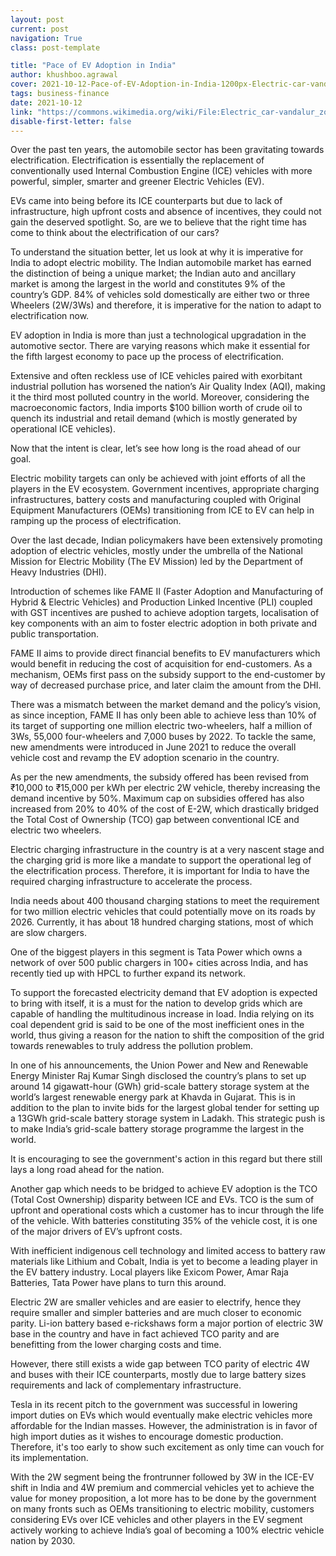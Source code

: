 ```yaml
---
layout: post
current: post
navigation: True
class: post-template

title: "Pace of EV Adoption in India"
author: khushboo.agrawal
cover: 2021-10-12-Pace-of-EV-Adoption-in-India-1200px-Electric-car-vandalur-zoo-Tamil-Nadu99.jfif
tags: business-finance
date: 2021-10-12
link: "https://commons.wikimedia.org/wiki/File:Electric_car-vandalur_zoo-Tamil_Nadu99.JPG"
disable-first-letter: false
---
```

<p>Over the past ten years, the automobile sector has been gravitating towards electrification. Electrification is essentially the replacement of conventionally used Internal Combustion Engine (ICE) vehicles with more powerful, simpler, smarter and greener Electric Vehicles (EV).&nbsp;</p><p>EVs came into being before its ICE counterparts but due to lack of infrastructure, high upfront costs and absence of incentives, they could not gain the deserved spotlight. So, are we to believe that the right time has come to think about the electrification of our cars?&nbsp;</p><p>To understand the situation better, let us look at why it is imperative for India to adopt electric mobility. The Indian automobile market has earned the distinction of being a unique market; the Indian auto and ancillary market is among the largest in the world and constitutes 9% of the country’s GDP. 84% of vehicles sold domestically are either two or three Wheelers (2W/3Ws) and therefore, it is imperative for the nation to adapt to electrification now.&nbsp;</p><p>EV adoption in India is more than just a technological upgradation in the automotive sector. There are varying reasons which make it essential for the fifth largest economy to pace up the process of electrification.&nbsp;</p><p>Extensive and often reckless use of ICE vehicles paired with exorbitant industrial pollution has worsened the nation’s Air Quality Index (AQI), making it the third most polluted country in the world. Moreover, considering the macroeconomic factors, India imports $100 billion worth of crude oil to quench its industrial and retail demand (which is mostly generated by operational ICE vehicles).&nbsp;</p><p>Now that the intent is clear, let’s see how long is the road ahead of our goal.&nbsp;</p><p>Electric mobility targets can only be achieved with joint efforts of all the players in the EV ecosystem. Government incentives, appropriate charging infrastructures, battery costs and manufacturing coupled with Original Equipment Manufacturers (OEMs) transitioning from ICE to EV can help in&nbsp; ramping up the process of electrification.</p><p>Over the last decade, Indian policymakers have been extensively promoting adoption of electric vehicles, mostly under the umbrella of the National Mission for Electric Mobility (The EV Mission) led by the Department of Heavy Industries (DHI).&nbsp;</p><p>Introduction of schemes like FAME II (Faster Adoption and Manufacturing of Hybrid &amp; Electric Vehicles) and Production Linked Incentive (PLI) coupled with GST incentives are pushed to achieve adoption targets, localisation of key components with an aim to foster electric adoption in both private and public transportation.&nbsp;</p><p>FAME II aims to provide direct financial benefits to EV manufacturers which would benefit in reducing the cost of acquisition for end-customers. As a mechanism, OEMs first pass on the subsidy support to the end-customer by way of decreased purchase price, and later claim the amount from the DHI.&nbsp;</p><p>There was a mismatch between the market demand and the policy’s vision, as since inception, FAME II has only been able to achieve less than 10% of its target of supporting one million electric two-wheelers, half a million of 3Ws, 55,000 four-wheelers and 7,000 buses by 2022. To tackle the same, new amendments were introduced in June 2021 to reduce the overall vehicle cost and revamp the EV adoption scenario in the country.</p><p>As per the new amendments, the subsidy offered has been revised from ₹10,000 to ₹15,000 per kWh per electric 2W vehicle, thereby increasing the demand incentive by 50%. Maximum cap on subsidies offered has also increased from 20% to 40% of the cost of E-2W, which drastically bridged the Total Cost of Ownership (TCO) gap between conventional ICE and electric two wheelers.&nbsp;</p><p>Electric charging infrastructure in the country is at a very nascent stage and the charging grid is more like a mandate to support the operational leg of the electrification process. Therefore, it is important for India to have the required charging infrastructure to accelerate the process.&nbsp;</p><p>India needs about 400 thousand charging stations to meet the requirement for two million&nbsp;electric vehicles&nbsp;that could potentially move on its roads by 2026. Currently, it has about 18 hundred charging stations, most of which are slow chargers.&nbsp;</p><p>One of the biggest players in this segment is Tata Power which owns a network of over 500 public chargers in 100+ cities across India, and has recently tied up with HPCL to further expand its network.&nbsp;&nbsp;</p><p>To support the forecasted electricity demand that EV adoption is expected to bring with itself, it is a must for the nation to develop grids which are capable of handling the multitudinous increase in load. India relying on its coal dependent grid is said to be one of the most inefficient ones in the world, thus giving a reason for the nation to shift the composition of the grid towards renewables to truly address the pollution problem.&nbsp;</p><p>In one of his announcements, the Union Power and New and Renewable Energy Minister Raj Kumar Singh disclosed the country’s plans to set up around 14 gigawatt-hour (GWh) grid-scale battery storage system at the world’s largest renewable energy park at Khavda in Gujarat. This is in addition to the plan to invite bids for the largest global tender for setting up a 13GWh grid-scale battery storage system in Ladakh. This strategic push is to make India’s grid-scale battery storage programme the largest in the world.</p><p>It is encouraging to see the government's action in this regard but there still lays a long road ahead for the nation.&nbsp;</p><p>Another gap which needs to be bridged to achieve EV adoption is the TCO (Total Cost Ownership) disparity between ICE and EVs. TCO is the sum of upfront and operational costs which a customer has to incur through the life of the vehicle. With batteries constituting 35% of the vehicle cost, it is one of the major drivers of EV’s upfront costs.&nbsp;</p><p>With inefficient indigenous cell technology and limited access to battery raw materials like Lithium and Cobalt, India is yet to become a leading player in the EV battery industry. Local players like Exicom Power, Amar Raja Batteries, Tata Power have plans to turn this around.&nbsp;</p><p>Electric 2W are smaller vehicles and are easier to electrify, hence they require smaller and simpler batteries and are much closer to economic parity. Li-ion battery based e-rickshaws form a major portion of electric 3W base in the country and have in fact achieved TCO parity and are benefitting from the lower charging costs and time.&nbsp;</p><p>However, there still exists a wide gap between TCO parity of electric 4W and buses with their ICE counterparts, mostly due to large battery sizes requirements and lack of complementary infrastructure.&nbsp;</p><p>Tesla in its recent pitch to the government was successful in lowering import duties on EVs which would eventually make electric vehicles more affordable for the Indian masses. However, the administration is in favor of high import duties as it wishes to encourage domestic production. Therefore, it's too early to show such excitement as only time can vouch for its implementation.&nbsp;</p><p>With the 2W segment being the frontrunner followed by 3W in the ICE-EV shift in India and 4W premium and commercial vehicles yet to achieve the value for money proposition, a lot more has to be done by the government on many fronts such as OEMs transitioning to electric mobility, customers considering EVs over ICE vehicles and other players in the EV segment actively working to achieve India’s goal of becoming a 100% electric vehicle nation by 2030.</p>